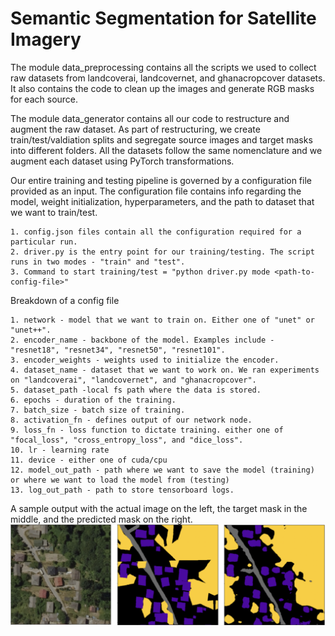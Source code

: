 # Semantic Segmentation for Satellite Imagery

The module data_preprocessing contains all the scripts we used to collect raw datasets from landcoverai, landcovernet, and ghanacropcover datasets. It also contains the code to clean up the images and generate RGB masks for each source.

The module data_generator contains all our code to restructure and augment the raw dataset. As part of restructuring, we create train/test/valdiation splits and segregate source images and target masks into different folders. All the datasets follow the same nomenclature and we augment each dataset using PyTorch transformations.

Our entire training and testing pipeline is governed by a configuration file provided as an input. The configuration file contains info regarding the model, weight initialization, hyperparameters, and the path to dataset that we want to train/test.

    1. config.json files contain all the configuration required for a particular run.
    2. driver.py is the entry point for our training/testing. The script runs in two modes - "train" and "test".
    3. Command to start training/test = "python driver.py mode <path-to-config-file>"
    
Breakdown of a config file

    1. network - model that we want to train on. Either one of "unet" or "unet++".
    2. encoder_name - backbone of the model. Examples include - "resnet18", "resnet34", "resnet50", "resnet101".
    3. encoder_weights - weights used to initialize the encoder.
    4. dataset_name - dataset that we want to work on. We ran experiments on "landcoverai", "landcovernet", and "ghanacropcover".
    5. dataset_path -local fs path where the data is stored.
    6. epochs - duration of the training.
    7. batch_size - batch size of training.
    8. activation_fn - defines output of our network node.
    9. loss_fn - loss function to dictate training. either one of "focal_loss", "cross_entropy_loss", and "dice_loss".
    10. lr - learning rate
    11. device - either one of cuda/cpu
    12. model_out_path - path where we want to save the model (training) or where we want to load the model from (testing)
    13. log_out_path - path to store tensorboard logs.


A sample output with the actual image on the left, the target mask in the middle, and the predicted mask on the right.
![alt text](https://github.com/roldanjrgl/semantic_segmentation_for_satellite_imagery/blob/main/samples/sample-1.png?raw=true)
